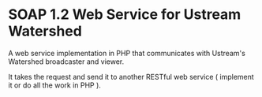 SOAP 1.2 Web Service for Ustream Watershed
==========================================

A web service implementation in PHP that communicates with Ustream's Watershed broadcaster and viewer.

It takes the request and send it to another RESTful web service ( implement it or do all the work in PHP ).
